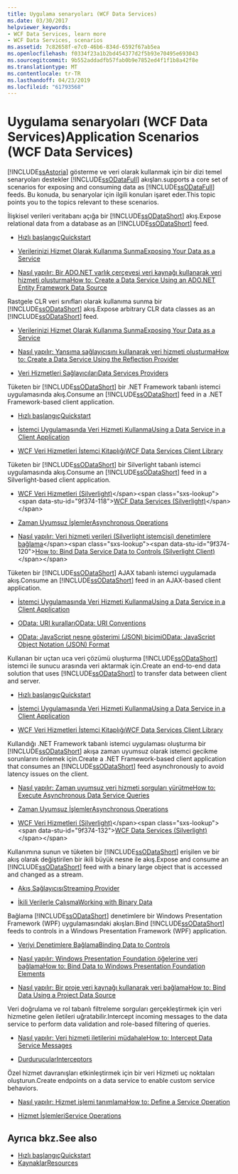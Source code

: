 ```yaml
---
title: Uygulama senaryoları (WCF Data Services)
ms.date: 03/30/2017
helpviewer_keywords:
- WCF Data Services, learn more
- WCF Data Services, scenarios
ms.assetid: 7c82658f-e7c0-46b6-834d-6592f67ab5ea
ms.openlocfilehash: f0334f23a1b2bd454377d2f5b93e70495e693043
ms.sourcegitcommit: 9b552addadfb57fab0b9e7852ed4f1f1b8a42f8e
ms.translationtype: MT
ms.contentlocale: tr-TR
ms.lasthandoff: 04/23/2019
ms.locfileid: "61793568"
---
```

# <a name="application-scenarios-wcf-data-services"></a><span data-ttu-id="9f374-102">Uygulama senaryoları (WCF Data Services)</span><span class="sxs-lookup"><span data-stu-id="9f374-102">Application Scenarios (WCF Data Services)</span></span>

[!INCLUDE[ssAstoria](../../../../includes/ssastoria-md.md)] <span data-ttu-id="9f374-103">gösterme ve veri olarak kullanmak için bir dizi temel senaryoları destekler [!INCLUDE[ssODataFull](../../../../includes/ssodatafull-md.md)] akışları.</span><span class="sxs-lookup"><span data-stu-id="9f374-103">supports a core set of scenarios for exposing and consuming data as [!INCLUDE[ssODataFull](../../../../includes/ssodatafull-md.md)] feeds.</span></span> <span data-ttu-id="9f374-104">Bu konuda, bu senaryolar için ilgili konuları işaret eder.</span><span class="sxs-lookup"><span data-stu-id="9f374-104">This topic points you to the topics relevant to these scenarios.</span></span>

<span data-ttu-id="9f374-105">İlişkisel verileri veritabanı açığa bir [!INCLUDE[ssODataShort](../../../../includes/ssodatashort-md.md)] akış.</span><span class="sxs-lookup"><span data-stu-id="9f374-105">Expose relational data from a database as an [!INCLUDE[ssODataShort](../../../../includes/ssodatashort-md.md)] feed.</span></span>
- [<span data-ttu-id="9f374-106">Hızlı başlangıç</span><span class="sxs-lookup"><span data-stu-id="9f374-106">Quickstart</span></span>](../../../../docs/framework/data/wcf/quickstart-wcf-data-services.md)

- [<span data-ttu-id="9f374-107">Verilerinizi Hizmet Olarak Kullanıma Sunma</span><span class="sxs-lookup"><span data-stu-id="9f374-107">Exposing Your Data as a Service</span></span>](../../../../docs/framework/data/wcf/exposing-your-data-as-a-service-wcf-data-services.md)

- [<span data-ttu-id="9f374-108">Nasıl yapılır: Bir ADO.NET varlık çerçevesi veri kaynağı kullanarak veri hizmeti oluşturma</span><span class="sxs-lookup"><span data-stu-id="9f374-108">How to: Create a Data Service Using an ADO.NET Entity Framework Data Source</span></span>](../../../../docs/framework/data/wcf/create-a-data-service-using-an-adonet-ef-data-wcf.md)

<span data-ttu-id="9f374-109">Rastgele CLR veri sınıfları olarak kullanıma sunma bir [!INCLUDE[ssODataShort](../../../../includes/ssodatashort-md.md)] akış.</span><span class="sxs-lookup"><span data-stu-id="9f374-109">Expose arbitrary CLR data classes as an [!INCLUDE[ssODataShort](../../../../includes/ssodatashort-md.md)] feed.</span></span>
- [<span data-ttu-id="9f374-110">Verilerinizi Hizmet Olarak Kullanıma Sunma</span><span class="sxs-lookup"><span data-stu-id="9f374-110">Exposing Your Data as a Service</span></span>](../../../../docs/framework/data/wcf/exposing-your-data-as-a-service-wcf-data-services.md)

- [<span data-ttu-id="9f374-111">Nasıl yapılır: Yansıma sağlayıcısını kullanarak veri hizmeti oluşturma</span><span class="sxs-lookup"><span data-stu-id="9f374-111">How to: Create a Data Service Using the Reflection Provider</span></span>](../../../../docs/framework/data/wcf/create-a-data-service-using-rp-wcf-data-services.md)

- [<span data-ttu-id="9f374-112">Veri Hizmetleri Sağlayıcıları</span><span class="sxs-lookup"><span data-stu-id="9f374-112">Data Services Providers</span></span>](../../../../docs/framework/data/wcf/data-services-providers-wcf-data-services.md)

<span data-ttu-id="9f374-113">Tüketen bir [!INCLUDE[ssODataShort](../../../../includes/ssodatashort-md.md)] bir .NET Framework tabanlı istemci uygulamasında akış.</span><span class="sxs-lookup"><span data-stu-id="9f374-113">Consume an [!INCLUDE[ssODataShort](../../../../includes/ssodatashort-md.md)] feed in a .NET Framework-based client application.</span></span>
- [<span data-ttu-id="9f374-114">Hızlı başlangıç</span><span class="sxs-lookup"><span data-stu-id="9f374-114">Quickstart</span></span>](../../../../docs/framework/data/wcf/quickstart-wcf-data-services.md)

- [<span data-ttu-id="9f374-115">İstemci Uygulamasında Veri Hizmeti Kullanma</span><span class="sxs-lookup"><span data-stu-id="9f374-115">Using a Data Service in a Client Application</span></span>](../../../../docs/framework/data/wcf/using-a-data-service-in-a-client-application-wcf-data-services.md)

- [<span data-ttu-id="9f374-116">WCF Veri Hizmetleri İstemci Kitaplığı</span><span class="sxs-lookup"><span data-stu-id="9f374-116">WCF Data Services Client Library</span></span>](../../../../docs/framework/data/wcf/wcf-data-services-client-library.md)

<span data-ttu-id="9f374-117">Tüketen bir [!INCLUDE[ssODataShort](../../../../includes/ssodatashort-md.md)] bir Silverlight tabanlı istemci uygulamasında akış.</span><span class="sxs-lookup"><span data-stu-id="9f374-117">Consume an [!INCLUDE[ssODataShort](../../../../includes/ssodatashort-md.md)] feed in a Silverlight-based client application.</span></span>
- <span data-ttu-id="9f374-118">[WCF Veri Hizmetleri (Silverlight)](https://docs.microsoft.com/previous-versions/windows/silverlight/dotnet-windows-silverlight/cc838234(v=vs.95))</span><span class="sxs-lookup"><span data-stu-id="9f374-118">[WCF Data Services (Silverlight)](https://docs.microsoft.com/previous-versions/windows/silverlight/dotnet-windows-silverlight/cc838234(v=vs.95))</span></span>

- [<span data-ttu-id="9f374-119">Zaman Uyumsuz İşlemler</span><span class="sxs-lookup"><span data-stu-id="9f374-119">Asynchronous Operations</span></span>](../../../../docs/framework/data/wcf/asynchronous-operations-wcf-data-services.md)

- <span data-ttu-id="9f374-120">[Nasıl yapılır: Veri hizmeti verileri (Silverlight istemcisi) denetimlere bağlama](https://docs.microsoft.com/previous-versions/dotnet/wcf-data-services/ee681614(v=vs.103))</span><span class="sxs-lookup"><span data-stu-id="9f374-120">[How to: Bind Data Service Data to Controls (Silverlight Client)](https://docs.microsoft.com/previous-versions/dotnet/wcf-data-services/ee681614(v=vs.103))</span></span>

<span data-ttu-id="9f374-121">Tüketen bir [!INCLUDE[ssODataShort](../../../../includes/ssodatashort-md.md)] AJAX tabanlı istemci uygulamada akış.</span><span class="sxs-lookup"><span data-stu-id="9f374-121">Consume an [!INCLUDE[ssODataShort](../../../../includes/ssodatashort-md.md)] feed in an AJAX-based client application.</span></span>
- [<span data-ttu-id="9f374-122">İstemci Uygulamasında Veri Hizmeti Kullanma</span><span class="sxs-lookup"><span data-stu-id="9f374-122">Using a Data Service in a Client Application</span></span>](../../../../docs/framework/data/wcf/using-a-data-service-in-a-client-application-wcf-data-services.md)

- [<span data-ttu-id="9f374-123">OData: URI kuralları</span><span class="sxs-lookup"><span data-stu-id="9f374-123">OData: URI Conventions</span></span>](https://go.microsoft.com/fwlink/?LinkId=185564)

- [<span data-ttu-id="9f374-124">OData: JavaScript nesne gösterimi (JSON) biçimi</span><span class="sxs-lookup"><span data-stu-id="9f374-124">OData: JavaScript Object Notation (JSON) Format</span></span>](https://go.microsoft.com/fwlink/?LinkId=185790)

<span data-ttu-id="9f374-125">Kullanan bir uçtan uca veri çözümü oluşturma [!INCLUDE[ssODataShort](../../../../includes/ssodatashort-md.md)] istemci ile sunucu arasında veri aktarmak için.</span><span class="sxs-lookup"><span data-stu-id="9f374-125">Create an end-to-end data solution that uses [!INCLUDE[ssODataShort](../../../../includes/ssodatashort-md.md)] to transfer data between client and server.</span></span>
- [<span data-ttu-id="9f374-126">Hızlı başlangıç</span><span class="sxs-lookup"><span data-stu-id="9f374-126">Quickstart</span></span>](../../../../docs/framework/data/wcf/quickstart-wcf-data-services.md)

- [<span data-ttu-id="9f374-127">İstemci Uygulamasında Veri Hizmeti Kullanma</span><span class="sxs-lookup"><span data-stu-id="9f374-127">Using a Data Service in a Client Application</span></span>](../../../../docs/framework/data/wcf/using-a-data-service-in-a-client-application-wcf-data-services.md)

- [<span data-ttu-id="9f374-128">WCF Veri Hizmetleri İstemci Kitaplığı</span><span class="sxs-lookup"><span data-stu-id="9f374-128">WCF Data Services Client Library</span></span>](../../../../docs/framework/data/wcf/wcf-data-services-client-library.md)

<span data-ttu-id="9f374-129">Kullandığı .NET Framework tabanlı istemci uygulaması oluşturma bir [!INCLUDE[ssODataShort](../../../../includes/ssodatashort-md.md)] akışa zaman uyumsuz olarak istemci gecikme sorunlarını önlemek için.</span><span class="sxs-lookup"><span data-stu-id="9f374-129">Create a .NET Framework-based client application that consumes an [!INCLUDE[ssODataShort](../../../../includes/ssodatashort-md.md)] feed asynchronously to avoid latency issues on the client.</span></span>
- [<span data-ttu-id="9f374-130">Nasıl yapılır: Zaman uyumsuz veri hizmeti sorguları yürütme</span><span class="sxs-lookup"><span data-stu-id="9f374-130">How to: Execute Asynchronous Data Service Queries</span></span>](../../../../docs/framework/data/wcf/how-to-execute-asynchronous-data-service-queries-wcf-data-services.md)

- [<span data-ttu-id="9f374-131">Zaman Uyumsuz İşlemler</span><span class="sxs-lookup"><span data-stu-id="9f374-131">Asynchronous Operations</span></span>](../../../../docs/framework/data/wcf/asynchronous-operations-wcf-data-services.md)

- <span data-ttu-id="9f374-132">[WCF Veri Hizmetleri (Silverlight)](https://docs.microsoft.com/previous-versions/windows/silverlight/dotnet-windows-silverlight/cc838234(v=vs.95))</span><span class="sxs-lookup"><span data-stu-id="9f374-132">[WCF Data Services (Silverlight)](https://docs.microsoft.com/previous-versions/windows/silverlight/dotnet-windows-silverlight/cc838234(v=vs.95))</span></span>

<span data-ttu-id="9f374-133">Kullanımına sunun ve tüketen bir [!INCLUDE[ssODataShort](../../../../includes/ssodatashort-md.md)] erişilen ve bir akış olarak değiştirilen bir ikili büyük nesne ile akış.</span><span class="sxs-lookup"><span data-stu-id="9f374-133">Expose and consume an [!INCLUDE[ssODataShort](../../../../includes/ssodatashort-md.md)] feed with a binary large object that is accessed and changed as a stream.</span></span>
- [<span data-ttu-id="9f374-134">Akış Sağlayıcısı</span><span class="sxs-lookup"><span data-stu-id="9f374-134">Streaming Provider</span></span>](../../../../docs/framework/data/wcf/streaming-provider-wcf-data-services.md)

- [<span data-ttu-id="9f374-135">İkili Verilerle Çalışma</span><span class="sxs-lookup"><span data-stu-id="9f374-135">Working with Binary Data</span></span>](../../../../docs/framework/data/wcf/working-with-binary-data-wcf-data-services.md)

<span data-ttu-id="9f374-136">Bağlama [!INCLUDE[ssODataShort](../../../../includes/ssodatashort-md.md)] denetimlere bir Windows Presentation Framework (WPF) uygulamasındaki akışları.</span><span class="sxs-lookup"><span data-stu-id="9f374-136">Bind [!INCLUDE[ssODataShort](../../../../includes/ssodatashort-md.md)] feeds to controls in a Windows Presentation Framework (WPF) application.</span></span>
- [<span data-ttu-id="9f374-137">Veriyi Denetimlere Bağlama</span><span class="sxs-lookup"><span data-stu-id="9f374-137">Binding Data to Controls</span></span>](../../../../docs/framework/data/wcf/binding-data-to-controls-wcf-data-services.md)

- [<span data-ttu-id="9f374-138">Nasıl yapılır: Windows Presentation Foundation öğelerine veri bağlama</span><span class="sxs-lookup"><span data-stu-id="9f374-138">How to: Bind Data to Windows Presentation Foundation Elements</span></span>](../../../../docs/framework/data/wcf/bind-data-to-wpf-elements-wcf-data-services.md)

- [<span data-ttu-id="9f374-139">Nasıl yapılır: Bir proje veri kaynağı kullanarak veri bağlama</span><span class="sxs-lookup"><span data-stu-id="9f374-139">How to: Bind Data Using a Project Data Source</span></span>](../../../../docs/framework/data/wcf/how-to-bind-data-using-a-project-data-source-wcf-data-services.md)

<span data-ttu-id="9f374-140">Veri doğrulama ve rol tabanlı filtreleme sorguları gerçekleştirmek için veri hizmetine gelen iletileri uğratabilir.</span><span class="sxs-lookup"><span data-stu-id="9f374-140">Intercept incoming messages to the data service to perform data validation and role-based filtering of queries.</span></span>
- [<span data-ttu-id="9f374-141">Nasıl yapılır: Veri hizmeti iletilerini müdahale</span><span class="sxs-lookup"><span data-stu-id="9f374-141">How to: Intercept Data Service Messages</span></span>](../../../../docs/framework/data/wcf/how-to-intercept-data-service-messages-wcf-data-services.md)

- [<span data-ttu-id="9f374-142">Durdurucular</span><span class="sxs-lookup"><span data-stu-id="9f374-142">Interceptors</span></span>](../../../../docs/framework/data/wcf/interceptors-wcf-data-services.md)

<span data-ttu-id="9f374-143">Özel hizmet davranışları etkinleştirmek için bir veri Hizmeti uç noktaları oluşturun.</span><span class="sxs-lookup"><span data-stu-id="9f374-143">Create endpoints on a data service to enable custom service behaviors.</span></span>
- [<span data-ttu-id="9f374-144">Nasıl yapılır: Hizmet işlemi tanımlama</span><span class="sxs-lookup"><span data-stu-id="9f374-144">How to: Define a Service Operation</span></span>](../../../../docs/framework/data/wcf/how-to-define-a-service-operation-wcf-data-services.md)

- [<span data-ttu-id="9f374-145">Hizmet İşlemleri</span><span class="sxs-lookup"><span data-stu-id="9f374-145">Service Operations</span></span>](../../../../docs/framework/data/wcf/service-operations-wcf-data-services.md)

## <a name="see-also"></a><span data-ttu-id="9f374-146">Ayrıca bkz.</span><span class="sxs-lookup"><span data-stu-id="9f374-146">See also</span></span>

- [<span data-ttu-id="9f374-147">Hızlı başlangıç</span><span class="sxs-lookup"><span data-stu-id="9f374-147">Quickstart</span></span>](../../../../docs/framework/data/wcf/quickstart-wcf-data-services.md)
- [<span data-ttu-id="9f374-148">Kaynaklar</span><span class="sxs-lookup"><span data-stu-id="9f374-148">Resources</span></span>](../../../../docs/framework/data/wcf/wcf-data-services-resources.md)
